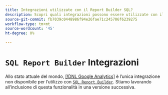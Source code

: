 ```yaml
---
title: Integrazioni utilizzate con il Report Builder SQL?
description: Scopri quali integrazioni possono essere utilizzate con il Report Builder SQL.
source-git-commit: fb7039c0448986f94e26fae71c245706f6239275
workflow-type: tm+mt
source-wordcount: '45'
ht-degree: 0%

---
```


# `SQL Report Builder` Integrazioni

Allo stato attuale del mondo, [[!DNL Google Analytics]](../importing-data/integrations/google-analytics.md) è l’unica integrazione non disponibile per l’utilizzo con [`SQL Report Builder`](../dev-reports/sql-rpt-bldr.md). Stiamo lavorando all’inclusione di questa funzionalità in una versione successiva.
